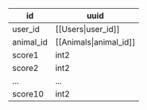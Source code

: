 | id        | uuid                   |
| --------- | ---------------------- |
| user_id   | [[Users\|user_id]]     |
| animal_id | [[Animals\|animal_id]] |
| score1    | int2                   |
| score2    | int2                   |
| ...       | ...                    |
| score10   | int2                   |
